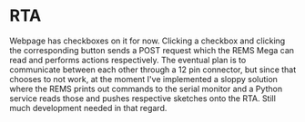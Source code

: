 # RTA

Webpage has checkboxes on it for now. Clicking a checkbox and clicking the corresponding button sends a POST request which the REMS Mega can read and performs actions respectively. The eventual plan is to communicate between each other through a 12 pin connector, but since that chooses to not work, at the moment I've implemented a sloppy solution where the REMS prints out commands to the serial monitor and a Python service reads those and pushes respective sketches onto the RTA. Still much development needed in that regard.
